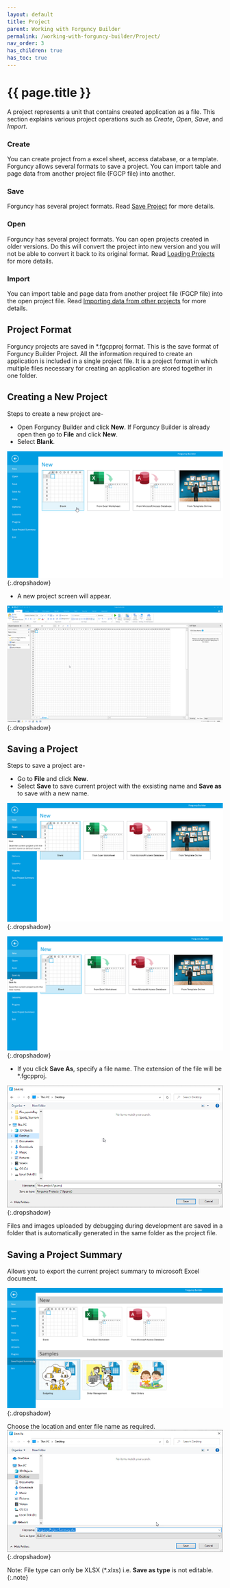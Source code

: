 ```yaml
---
layout: default
title: Project
parent: Working with Forguncy Builder
permalink: /working-with-forguncy-builder/Project/
nav_order: 3
has_children: true
has_toc: true
---
```


# {{ page.title }}

A project represents a unit that contains created application as a file. This section explains various project operations such as *Create*, *Open*, *Save*, and *Import*. 

### Create
You can create project from a excel sheet, access database, or a template. Forguncy allows several formats to save a project. You can import table and page data from another project file (FGCP file) into another. 

### Save
Forguncy has several project formats. Read [Save Project](# ) for more details.

### Open
Forguncy has several project formats. You can open projects created in older versions. Do this will convert the project into new version and you will not be able to convert it back to its original format. Read [Loading Projects](# ) for more details.

### Import
You can import table and page data from another project file (FGCP file) into the open project file. Read [Importing data from other projects](# ) for more details.

## Project Format

Forguncy projects are saved in *.fgcpproj format. 
This is the save format of Forguncy Builder Project. All the information required to create an application is included in a single project file.
It is a project format in which multiple files necessary for creating an application are stored together in one folder.

## Creating a New Project

Steps to create a new project are-

- Open Forguncy Builder and click **New**. If Forguncy Builder is already open then go to **File** and click **New**.
- Select **Blank**.

![project-new-project](/assets/images/product-images/project-new-project.png)
{:.dropshadow}

- A new project screen will appear.

![project-new-project-screen](/assets/images/product-images/project-new-project-screen.png)
{:.dropshadow}

## Saving a Project

Steps to save a project are-

- Go to **File** and click **New**.
- Select **Save** to save current project with the exsisting name and **Save as** to save with a new name.

![project-new-save](/assets/images/product-images/project-new-save.png)
{:.dropshadow}

![project-new-save-as](/assets/images/product-images/project-new-save-as.png)
{:.dropshadow}

- If you click **Save As**, specify a file name. The extension of the file will be *.fgcpproj.

![project-new-save-as-dialog](/assets/images/product-images/project-new-save-as-dialog.png)
{:.dropshadow}

 Files and images uploaded by debugging during development are saved in a folder that is automatically generated in the same folder as the project file.

## Saving a Project Summary

Allows you to export the current project summary to microsoft Excel document.

![save-project-summary](/assets/images/product-images/save-project-summary.png)
{:.dropshadow}

Choose the location and enter file name as required. 
![save-project-summary-export](/assets/images/product-images/save-project-summary-export.png)
{:.dropshadow}

Note: File type can only be XLSX (*.xlxs) i.e. **Save as type** is not editable.
{:.note}







